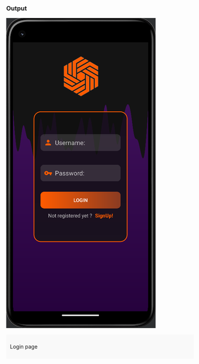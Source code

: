 <h3>Output</h3>

![loginpage](img-github/1.png)
<div style="background-color: #f9f9f9; padding: 10px;">
  <p>Login page</p>
</div>
